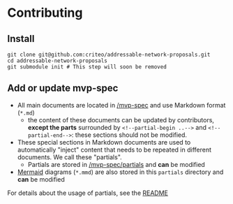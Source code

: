# Contributing

## Install

```shell
git clone git@github.com:criteo/addressable-network-proposals.git
cd addressable-network-proposals
git submodule init # This step will soon be removed
```

## Add or update mvp-spec

- All main documents are located in [/mvp-spec](mvp-spec) and use Markdown format (`*.md`)
  - the content of these documents can be updated by contributors, **except the parts** surrounded by `<!--partial-begin ..-->` and `<!--partial-end-->`: these sections should not be modified.
- These special sections in Markdown documents are used to automatically "inject" content that needs to be repeated in different documents.
  We call these "partials".
  - Partials are stored in [/mvp-spec/partials](mvp-spec/partials) and **can** be modified
- [Mermaid](https://mermaid-js.github.io/mermaid/#/) diagrams (`*.mmd`) are also stored in this `partials` directory and **can** be modified

 
For details about the usage of partials, see the [README](mvp-spec/partials-updater/README.md)

